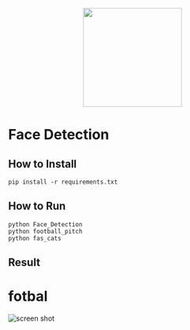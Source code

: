 
<p align="center"><a href="https://www.opencv.org" target="_blank"><img src="https://upload.wikimedia.org/wikipedia/commons/thumb/3/32/OpenCV_Logo_with_text_svg_version.svg/270px-OpenCV_Logo_with_text_svg_version.svg.png" width="200"></a></p><p></p>

# Face Detection
## How to Install
```
pip install -r requirements.txt
```
## How to Run
```
python Face_Detection
python football_pitch
python fas_cats
```
## Result
#  **fotbal**
![screen shot](https://raw.githubusercontent.com/Mohammadnematizade/image_processing/main/Assignment%2028/football%20pitch/football%20pitch.png)

